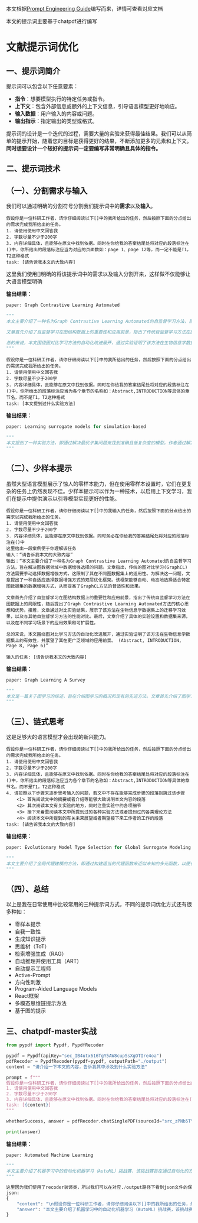 本文根据[Prompt Engineering Guide](https://www.promptingguide.ai/zh)编写而来，详情可查看对应文档

本文的提示词主要基于chatpdf进行编写

# 文献提示词优化

## 一、提示词简介

提示词可以包含以下任意要素：

- **指令**：想要模型执行的特定任务或指令。
- **上下文**：包含外部信息或额外的上下文信息，引导语言模型更好地响应。
- **输入数据**：用户输入的内容或问题。
- **输出指示**：指定输出的类型或格式。



​	提示词的设计是一个迭代的过程，需要大量的实验来获得最佳结果。我们可以从简单的提示开始，随着您的目标是获得更好的结果，不断添加更多的元素和上下文。**同时想要设计一个较好的提示词一定要编写非常明确且具体的指令。**



## 二、提示词技术

## （一）、分割需求与输入

​	我们可以通过明确的分割符号分割我们提示词中的**需求**以及**输入**。

```
假设你是一位科研工作者，请你仔细阅读以下[]中的我所给出的任务，然后按照下面的分点给出的需求完成我所给出的任务。
1. 请使用使用中文回答我
2. 字数尽量不少于200字
3. 内容详细具体，且能够在原文中找到依据。同时在你给我的答案结尾处将对应的段落标注在()中，你所给出的段落标注应当为对应的页面数如：page 1、page 12等，而一定不能是T1，T2这种格式
task: [请告诉我本文的大致内容]
```

这里我们使用[]明确的将该提示词中的需求以及输入分割开来，这样做不仅能够让大语言模型明确



**输出结果：**

```python
paper: Graph Contrastive Learning Automated

"""
本文主要介绍了一种名为Graph Contrastive Learning Automated的自监督学习方法，旨在解决图数据领域中数据增强选择的问题。文章指出，传统的图对比学习(GraphCL)方法需要手动选择数据增强方式，这限制了其在不同图数据集上的适用性。为解决这一问题，文章提出了一种自适应选择数据增强方式的双层优化框架。该框架能够自动、动态地选择适合特定图数据集的数据增强方式，从而提高了GraphCL方法的普适性和效果。

文章首先介绍了自监督学习在图结构数据上的重要性和应用前景，指出了传统自监督学习方法在图数据上的局限性，随后提出了Graph Contrastive Learning Automated方法的核心思想和优势。接着，文章通过对比实验结果，展示了该方法在生物信息学数据集上的迁移学习效果，以及与其他自监督学习方法的性能对比。最后，文章介绍了具体的实验设置和数据集来源，以及在不同学习场景下的应用效果和可扩展性。

总的来说，本文围绕图对比学习方法的自动化改进展开，通过实验证明了该方法在生物信息学数据集上的有效性，并展望了其在更广泛领域的应用前景。 (Abstract, INTRODUCTION, Page 8, Page 6)
"""
```



```
假设你是一位科研工作者，请你仔细阅读以下[]中的我所给出的任务，然后按照下面的分点给出的需求完成我所给出的任务。
1. 请使用使用中文回答我
2. 字数尽量不少于200字
3. 内容详细具体，且能够在原文中找到依据。同时在你给我的答案结尾处将对应的段落标注在()中，你所给出的段落标注应当为各个章节的名称如：Abstract,INTRODUCTION等具体的章节名，而不是T1，T2这种格式
task: [本文提到过什么实验方法]
```



**输出结果：**

```python
paper: Learning surrogate models for simulation-based

"""
本文提到了一种实验方法，即通过解决最优子集问题来找到准确且低复杂度的模型。作者通过解决一个带有较小T值的问题，并逐渐增加T值，直到信息准则变差，从而有效地解决了最佳子集问题。此外，文章还介绍了自适应采样方法，即通过智能选择样本点，可以在获取更少信息的情况下构建更准确的模型。作者指出，由于计算资源有限，必须限制函数评估的次数，因此需要智能地选择样本点。这些方法可以在2.2 Adaptive sampling章节中找到详细描述。此外，作者还通过实验验证了这些方法的有效性，结果显示了该方法在准确性、模型简洁性和建模效率方面的成功。(2.2 Adaptive sampling, Results and discussion)
"""
```





## （二）、少样本提示

​	虽然大型语言模型展示了惊人的零样本能力，但在使用零样本设置时，它们在更复杂的任务上仍然表现不佳。少样本提示可以作为一种技术，以启用上下文学习，我们在提示中提供演示以引导模型实现更好的性能。

```
假设你是一位科研工作者，请你仔细阅读以下[]中的我输入的任务，然后按照下面的分点给出的需求以完成我所给出的任务。
1. 请使用使用中文回答我
2. 字数尽量不少于200字
3. 内容详细具体，且能够在原文中找到依据。同时务必在你给我的答案结尾处将对应的段落标注在()中
这里给出一段案例便于你理解该任务
输入：“请告诉我本文的大致内容”
输出：“本文主要介绍了一种名为Graph Contrastive Learning Automated的自监督学习方法，旨在解决图数据领域中数据增强选择的问题。文章指出，传统的图对比学习(GraphCL)方法需要手动选择数据增强方式，这限制了其在不同图数据集上的适用性。为解决这一问题，文章提出了一种自适应选择数据增强方式的双层优化框架。该框架能够自动、动态地选择适合特定图数据集的数据增强方式，从而提高了GraphCL方法的普适性和效果。

文章首先介绍了自监督学习在图结构数据上的重要性和应用前景，指出了传统自监督学习方法在图数据上的局限性，随后提出了Graph Contrastive Learning Automated方法的核心思想和优势。接着，文章通过对比实验结果，展示了该方法在生物信息学数据集上的迁移学习效果，以及与其他自监督学习方法的性能对比。最后，文章介绍了具体的实验设置和数据集来源，以及在不同学习场景下的应用效果和可扩展性。

总的来说，本文围绕图对比学习方法的自动化改进展开，通过实验证明了该方法在生物信息学数据集上的有效性，并展望了其在更广泛领域的应用前景。 (Abstract, INTRODUCTION, Page 8, Page 6)”

输入的任务: [请告诉我本文的大致内容]
```



**输出结果：**

```python
paper: Graph Learning A Survey

"""
本文是一篇关于图学习的综述，旨在介绍图学习的概况和现有的先进方法。文章首先介绍了图学习在现实世界中的广泛应用，如社交网络、生物网络、专利网络、交通网络等，以及图学习方法的四大类别：基于图信号处理、矩阵分解、随机游走和深度学习。接着，文章详细探讨了图学习方法在文本、图像、科学、知识图谱和组合优化等领域的应用。此外，还讨论了图学习领域的未来研究方向，以及希望该综述能够帮助研究人员和实践者在图学习及相关领域的研究和发展中起到指导作用。整体而言， 本文对图学习的现状和发展趋势进行了全面的概述，为该领域的研究和实践提供了重要参考。(15, 1, 1)
"""
```



## （三）、链式思考

这是足够大的语言模型才会出现的新兴能力。

```
假设你是一位科研工作者，请你仔细阅读以下[]中的我所给出的任务，然后按照下面的分点给出的需求完成我所给出的任务。
1. 请使用使用中文回答我
2. 字数尽量不少于200字
3. 内容详细具体，且能够在原文中找到依据。同时在你给我的答案结尾处将对应的段落标注在()中，你所给出的段落标注应当为各个章节的名称如：Abstract,INTRODUCTION等具体的章节名，而不是T1，T2这种格式
4. 请按照以下步骤来逐步思考输入的问题，若文中不存在能够完成步骤的段落则跳过该步骤
	<1> 首先阅读文中的摘要或者介绍等能够大致说明本文内容的段落
	<2> 其次阅读本文有关实验的地方，同时注重实验中的各项细节
	<3> 接下来着重阅读本文中所提到过的各种实验方法或者提到过的各类理论方法
	<4> 阅读本文中所提到的有关未来展望或者期望接下来工作者的工作的段落
task: [请告诉我本文的大致内容]
```



**输出结果：**

```python
paper: Evolutionary Model Type Selection for Global Surrogate Modeling

"""
本文主要介绍了全局代理建模的方法，即通过构建适当的代理函数来近似未知的多元函数，以便在计算成本较低的情况下获得有关函数的信息。文章介绍了全局代理建模的数学公式和适用范围，并详细讨论了代理函数的选择和优化方法。文章还介绍了自适应采样的方法，以最小化采样点的数量，同时最大化每个数据级别的信息增益。文章还讨论了代理建模的经典方法和一些现代方法，如基于遗传算法的支持向量机模型选择和贝叶斯模拟等。最后，文章提出了一些未来工作的方向和期望。 (Abstract, INTRODUCTION, 2. Global Surrogate Modeling, 3. Motivation, 3.1.2 CLASSIC APPROACH, T1, T3, T4, T5, T6)
"""
```



## （四）、总结

以上是我在日常使用中比较常用的三种提示词方式，不同的提示词优化方式还有很多种如：

- 零样本提示
- 自我一致性
- 生成知识提示
- 思维树（ToT）
- 检索增强生成（RAG）
- 自动推理并使用工具（ART）
- 自动提示工程师
- Active-Prompt
- 方向性刺激
- Program-Aided Language Models
- React框架
- 多模态思维链提示方法
- 基于图的提示



## 三、chatpdf-master实战

```python
from pypdf import Pypdf, PypdfRecoder

pypdf = Pypdf(apiKey="sec_IB4utx616TgY5AW8cupSsXgOTIre4oa")
pdfRecoder = PypdfRecoder(pypdf=pypdf, outputPath="./output")
content = "请介绍一下本文的内容，告诉我其中涉及到什么实验方法"

prompt = f"""
假设你是一位科研工作者，请你仔细阅读以下[]中的我所给出的任务，然后按照下面的分点给出的需求完成我所给出的任务。
1. 请使用使用中文回答我
2. 字数尽量不少于200字
3. 内容详细具体，且能够在原文中找到依据。同时在你给我的答案结尾处将对应的段落标注在()中，你所给出的段落标注应当为对应的页面数如：page 1、page 12等，而一定不能是T1，T2这种格式
task: [{content}]
"""

whetherSuccess, answer = pdfRecoder.chatSinglePDF(sourceId="src_zPNb5TYbNCj5ExdzZoB6", content=prompt)

print(answer)
```



**输出结果：**

```python
paper: Automated Machine Learning

"""
本文主要介绍了机器学习中的自动化机器学习（AutoML）挑战赛，该挑战赛旨在通过自动化的方式，为数据科学家提供一种更加高效的机器学习方法。在该挑战赛中，参赛者需要设计一个黑盒子，该黑盒子可以自动地选择最佳的机器学习算法和超参数，以最大化性能并在计算约束下进行优化。该挑战赛使用了多种实验方法，包括六种度量标准（BAC、AUC、F1、PAC、R2和ABS），1200秒的时间预算，以及特定的评分指标和时间预算来评估每个数据集的性能。此外，该挑战赛还使用了学习曲线来评估时间预算是否足够完成任务。 (Page 183, Page 203, Page 205, Page 215, Page 184)
"""

这里因为我们使用了recoder装饰类，所以我们可以在对应./output路径下看到json文件的保存
json:
{
    "content": "\n假设你是一位科研工作者，请你仔细阅读以下[]中的我所给出的任务，然后按照下面的分点给出的需求完成我所给出的任务。\n1. 请使用使用中文回答我\n2. 字数尽量不少于200字\n3. 内容详细具体，且能够在原文中找到依据。同时在你给我的答案结尾处将对应的段落标注在()中，你所给出的段落标注应当为对应的页面数如：page 1、page 12等，而一定不能是T1，T2这种格式\ntask: [请介绍一下本文的内容，告诉我其中涉及到什么实验方法]\n",
    "answer": "本文主要介绍了机器学习中的自动化机器学习（AutoML）挑战赛，该挑战赛旨在通过自动化的方式，为数据科学家提供一种更加高效的机器学习方法。在该挑战赛中，参赛者需要设计一个黑盒子，该黑盒子可以自动地选择最佳的机器学习算法和超参数，以最大化性能并在计算约束下进行优化。该挑战赛使用了多种实验方法，包括六种度量标准（BAC、AUC、F1、PAC、R2和ABS），1200秒的时间预算，以及特定的评分指标和时间预算来评估每个数据集的性能。此外，该挑战赛还使用了学习曲线来评估时间预算是否足够完成任务。 (Page 183, Page 203, Page 205, Page 215, Page 184)"
}
```

​	

